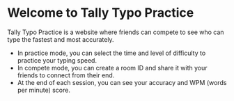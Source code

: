 <!DOCTYPE html>
<html>
<head>
</head>
<body>
  <h1>Welcome to Tally Typo Practice</h1>
  <p>Tally Typo Practice is a website where friends can compete to see who can type the fastest and most accurately.</p>
  <ul>
    <li>In practice mode, you can select the time and level of difficulty to practice your typing speed.</li>
    <li>In compete mode, you can create a room ID and share it with your friends to connect from their end.</li>
    <li>At the end of each session, you can see your accuracy and WPM (words per minute) score.</li>
  </ul>
</body>
</html>
